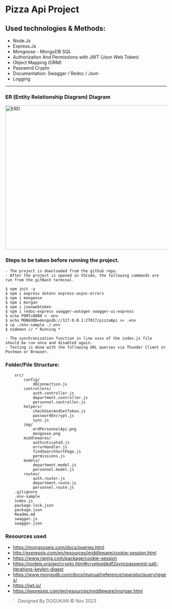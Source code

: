 # Pizza Api Project

## Used technologies & Methods:
* Node.Js
* Express.Js
* Mongoose - MongoDB SQL
* Authorization And Permissions with JWT (Json Web Token)
* Object Mapping (ORM)
* Password Crypto
* Documentation: Swagger / Redoc / Json
* Logging
-----

### ER (Entity Relationship Diagram) Diagram
<img src="./src/img/drawSQL.png" width="650" height="450" alt="ERD"></img> 

### Steps to be taken before running the project.

```
- The project is downloaded from the github repo.
- After the project is opened in VSCode, the following commands are run from the gitBash terminal.

$ npm init -y
$ npm i express dotenv express-async-errors
$ npm i mongoose
$ npm i morgan
$ npm i jsonwebtoken
$ npm i redoc-express swagger-autogen swagger-ui-express
$ echo PORT=8000 > .env
$ echo MONGODB=mongodb://127.0.0.1:27017/pizzaApi >> .env
$ cp ./env-sample ./.env
$ nodemon // * Running *

- The synchronization function in line xxxx of the index.js file should be run once and disabled again.
- Testing is done with the following URL queries via Thunder Client or Postman or Browser.
```

### Folder/File Structure:

```
    src/
        config/
            dbConnection.js
        controllers/
            auth.controller.js
            department.controller.js
            personnel.controller.js
        helpers/
            checkUserAndSetToken.js
            passwordEncrypt.js
            sync.js
        img/
            erdPersonnelApi.png
            mongoose.png
        middlewares/
            authınticated.js
            errorHandler.js
            findSearchSortPage.js
            permissions.js
        models/
            department.model.js
            personnel.model.js
        routes/
            auth.router.js
            department.route.js
            personnel.route.js
    .gitignore
    .env-sample
    index.js
    package-lock.json
    package.json    
    Readme.md
    swagger.js
    swagger.json
```
### Resources used
* https://mongoosejs.com/docs/queries.html
* http://expressjs.com/en/resources/middleware/cookie-session.html
* https://www.npmjs.com/package/cookie-session
* https://nodejs.org/api/crypto.html#cryptopbkdf2syncpassword-salt-iterations-keylen-digest
* https://www.mongodb.com/docs/manual/reference/operator/query/regex/
* https://jwt.io/
* https://expressjs.com/en/resources/middleware/morgan.html

> Designed By DOGUKAN © Nov 2023